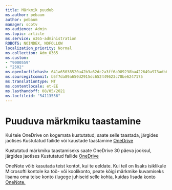 ```yaml
---
title: Märkmik puudub
ms.author: pebaum
author: pebaum
manager: scotv
ms.audience: Admin
ms.topic: article
ms.service: o365-administration
ROBOTS: NOINDEX, NOFOLLOW
localization_priority: Normal
ms.collection: Adm_O365
ms.custom:
- "9000559"
- "2502"
ms.openlocfilehash: 641a65038520a42b3a62dc2a3ff6a989238ba422649a973adb6f42cf556e5a53
ms.sourcegitcommit: b5f7da89a650d2915dc652449623c78be6247175
ms.translationtype: MT
ms.contentlocale: et-EE
ms.lasthandoff: 08/05/2021
ms.locfileid: "54113556"
---
```

# <a name="recover-missing-notebook"></a>Puuduva märkmiku taastamine

Kui teie OneDrive on kogemata kustutatud, saate selle taastada, järgides jaotises Kustutatud failide või kaustade taastamine [OneDrive](https://support.office.com/article/949ada80-0026-4db3-a953-c99083e6a84f)

Kustutatud märkmiku taastamiseks saate OneDrive 30 päeva jooksul, järgides jaotises Kustutatud failide [OneDrive](https://docs.microsoft.com/onedrive/restore-deleted-onedrive)

OneNote võib kasutada teist kontot, kui te eeldate. Kui teil on lisaks isiklikule Microsofti kontole ka töö- või koolikonto, peate kõigi märkmike kuvamiseks lisama oma teise konto (lugege juhiseid selle kohta, kuidas lisada [konto OneNote.](https://support.office.com/article/5afff855-54ee-47e4-a773-db048d4ac299)